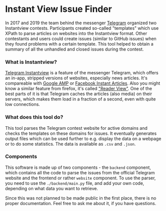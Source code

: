 # Instant View Issue Finder
In 2017 and 2019 the team behind the messenger [Telegram](https://telegram.org) organized two Instantview contests. Participants created so-called "templates" which use XPath to parse articles on websites into the Instantview format. Other contestants and users could create issues (similar to GitHub issues) when they found problems with a certain template. 
This tool helped to obtain a summary of all the unhandled and closed issues during the contest. 

### What is Instantview?
[Telegram Instantview](https://instantview.telegram.org/) is a feature of the messenger Telegram, which offers an in-app, stripped versions of websites, especially news articles. It's compareable with [Google AMP](https://en.wikipedia.org/wiki/Accelerated_Mobile_Pages) or [Facebook Instant Articles](https://en.wikipedia.org/wiki/Facebook_Instant_Articles).
Also you might know a similar feature from firefox, it's called ["Reader View"](https://support.mozilla.org/en-US/kb/firefox-reader-view-clutter-free-web-pages).
One of the best parts of it is that Telegram caches the articles (also media) on their servers, which makes them load in a fraction of a second, even with quite low connections. 

### What does this tool do?
This tool parses the Telegram contest website for active domains and checks the templates on these domains for issues. It eventually generates output files which can be used further to e.g. display the data on a webpage or to do some statistics. The data is available as `.csv` and `.json`.

### Components
This software is made up of two components - the `backend` component, which contains all the code to parse the issues from the official Telegram website and the frontend or rather `website` component.
To use the parser, you need to use the `./backend/main.py` file, and add your own code, depending on what data you want to retrieve.

Since this was not planned to be made public in the first place, there is no proper documentation. Feel free to ask me about it, if you have questions.
